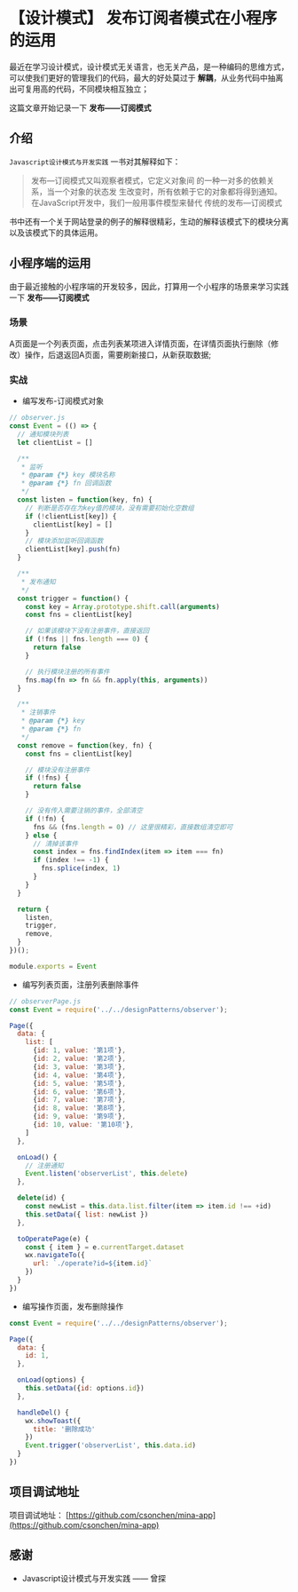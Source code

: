 # 【设计模式】 发布订阅者模式在小程序的运用

最近在学习设计模式，设计模式无关语言，也无关产品，是一种编码的思维方式，可以使我们更好的管理我们的代码，最大的好处莫过于 **解耦**，从业务代码中抽离出可复用高的代码，不同模块相互独立；

这篇文章开始记录一下 **发布——订阅模式**

## 介绍

`Javascript设计模式与开发实践` 一书对其解释如下：

> 发布—订阅模式又叫观察者模式，它定义对象间 的一种一对多的依赖关系，当一个对象的状态发 生改变时，所有依赖于它的对象都将得到通知。 在JavaScript开发中，我们一般用事件模型来替代 传统的发布—订阅模式

书中还有一个关于网站登录的例子的解释很精彩，生动的解释该模式下的模块分离以及该模式下的具体运用。

## 小程序端的运用

由于最近接触的小程序端的开发较多，因此，打算用一个小程序的场景来学习实践一下 **发布——订阅模式**

### 场景

A页面是一个列表页面，点击列表某项进入详情页面，在详情页面执行删除（修改）操作，后退返回A页面，需要刷新接口，从新获取数据;

### 实战

- 编写发布-订阅模式对象

```js
// observer.js
const Event = (() => {
  // 通知模块列表
  let clientList = []

  /**
   * 监听
   * @param {*} key 模块名称
   * @param {*} fn 回调函数
   */
  const listen = function(key, fn) {
    // 判断是否存在为key值的模块，没有需要初始化空数组
    if (!clientList[key]) {
      clientList[key] = []
    }
    // 模块添加监听回调函数
    clientList[key].push(fn)
  }

  /**
   * 发布通知
   */
  const trigger = function() {
    const key = Array.prototype.shift.call(arguments)
    const fns = clientList[key]

    // 如果该模块下没有注册事件，直接返回
    if (!fns || fns.length === 0) {
      return false
    }

    // 执行模块注册的所有事件
    fns.map(fn => fn && fn.apply(this, arguments))
  }

  /**
   * 注销事件
   * @param {*} key 
   * @param {*} fn 
   */
  const remove = function(key, fn) {
    const fns = clientList[key]

    // 模块没有注册事件
    if (!fns) {
      return false
    }

    // 没有传入需要注销的事件，全部清空
    if (!fn) {
      fns && (fns.length = 0) // 这里很精彩，直接数组清空即可
    } else {
      // 清掉该事件
      const index = fns.findIndex(item => item === fn)
      if (index !== -1) {
        fns.splice(index, 1)
      }
    }
  }

  return {
    listen,
    trigger,
    remove,
  }
})();

module.exports = Event
```

- 编写列表页面，注册列表删除事件

```js
// observerPage.js
const Event = require('../../designPatterns/observer');

Page({
  data: {
    list: [
      {id: 1, value: '第1项'},
      {id: 2, value: '第2项'},
      {id: 3, value: '第3项'},
      {id: 4, value: '第4项'},
      {id: 5, value: '第5项'},
      {id: 6, value: '第6项'},
      {id: 7, value: '第7项'},
      {id: 8, value: '第8项'},
      {id: 9, value: '第9项'},
      {id: 10, value: '第10项'},
    ]
  },

  onLoad() {
    // 注册通知
    Event.listen('observerList', this.delete)
  },

  delete(id) {
    const newList = this.data.list.filter(item => item.id !== +id)
    this.setData({ list: newList })
  },

  toOperatePage(e) {
    const { item } = e.currentTarget.dataset
    wx.navigateTo({
      url: `./operate?id=${item.id}`
    })
  }
})
```

- 编写操作页面，发布删除操作

```js
const Event = require('../../designPatterns/observer');

Page({
  data: {
    id: 1,
  },

  onLoad(options) {
    this.setData({id: options.id})
  },

  handleDel() {
    wx.showToast({
      title: '删除成功'
    })
    Event.trigger('observerList', this.data.id)
  }
})
```

## 项目调试地址

项目调试地址： [https://github.com/csonchen/mina-app](https://github.com/csonchen/mina-app)

## 感谢

- Javascript设计模式与开发实践 —— 曾探